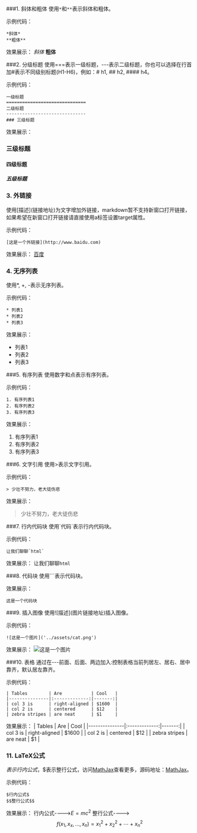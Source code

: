 ###1. 斜体和粗体
使用`*`和`**`表示斜体和粗体。

示例代码：
```
*斜体*
**粗体**
```
效果展示：
*斜体*
**粗体**

###2. 分级标题
使用===表示一级标题，---表示二级标题，你也可以选择在行首加\#表示不同级别标题(H1-H6)，例如：\# h1, \#\# h2, \#\#\#\# h4。

示例代码：
```
一级标题
==============================
二级标题
------------------------------
### 三级标题
```
效果展示：
### 三级标题
#### 四级标题
##### 五级标题

### 3. 外链接
使用\[描述](链接地址)为文字增加外链接，markdown暂不支持新窗口打开链接，如果希望在新窗口打开链接请直接使用a标签设置target属性。

示例代码：
```
[这是一个外链接](http://www.baidu.com)
```
效果展示：
[百度](http://www.baidu.com)

### 4. 无序列表
使用\*, \+, \-表示无序列表。

示例代码：
```
* 列表1
* 列表2
* 列表3
```
效果展示：
* 列表1
* 列表2
* 列表3

###5. 有序列表
使用数字和点表示有序列表。

示例代码：
```
1. 有序列表1
2. 有序列表2
3. 有序列表3
```
效果展示：
1. 有序列表1
2. 有序列表2
3. 有序列表3

###6. 文字引用
使用\>表示文字引用。

示例代码：
```
> 少壮不努力，老大徒伤悲
```
效果展示：
> 少壮不努力，老大徒伤悲

###7. 行内代码块
使用\`代码\`表示行内代码块。

示例代码：
```
让我们聊聊`html`
```
效果展示：
让我们聊聊`html`

###8. 代码块
使用\`\`\`表示代码块。

效果展示：
```
这是一个代码块
```

###9. 插入图像
使用\!\[描述](图片链接地址)插入图像。

示例代码：
```
![这是一个图片]('../assets/cat.png')
```
效果展示：
![这是一个图片]('../assets/cat.png')

###10. 表格
通过在---前面、后面、两边加入:控制表格当前列居左、居右、居中靠齐，默认居左靠齐。

示例代码：
```
| Tables        | Are           | Cool   |
|---------------|:-------------:|-------:|
| col 3 is      | right-aligned | $1600  |
| col 2 is      | centered      | $12    |
| zebra stripes | are neat      | $1     |
```
效果展示：
| Tables        | Are           | Cool   |
|---------------|:-------------:|-------:|
| col 3 is      | right-aligned | $1600  |
| col 2 is      | centered      | $12    |
| zebra stripes | are neat      | $1     |

### 11. LaTeX公式
$表示行内公式，$$表示整行公式，访问[MathJax](https://math.meta.stackexchange.com/questions/5020/mathjax-basic-tutorial-and-quick-reference)查看更多，源码地址：[MathJax](https://github.com/mathjax/mathjax)。

示例代码：
```
$行内公式$
$$整行公式$$
```
效果展示：
行内公式---->$E=mc^2$
整行公式----> $$f(x_1,x_x,\ldots,x_n) = x_1^2 + x_2^2 + \cdots + x_n^2$$